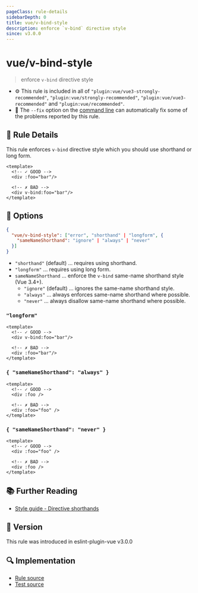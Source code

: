 ```yaml
---
pageClass: rule-details
sidebarDepth: 0
title: vue/v-bind-style
description: enforce `v-bind` directive style
since: v3.0.0
---
```


# vue/v-bind-style

> enforce `v-bind` directive style

- :gear: This rule is included in all of `"plugin:vue/vue3-strongly-recommended"`, `"plugin:vue/strongly-recommended"`, `"plugin:vue/vue3-recommended"` and `"plugin:vue/recommended"`.
- :wrench: The `--fix` option on the [command line](https://eslint.org/docs/user-guide/command-line-interface#fixing-problems) can automatically fix some of the problems reported by this rule.

## :book: Rule Details

This rule enforces `v-bind` directive style which you should use shorthand or long form.

<eslint-code-block fix :rules="{'vue/v-bind-style': ['error']}">

```vue
<template>
  <!-- ✓ GOOD -->
  <div :foo="bar"/>

  <!-- ✗ BAD -->
  <div v-bind:foo="bar"/>
</template>
```

</eslint-code-block>

## :wrench: Options

```json
{
  "vue/v-bind-style": ["error", "shorthand" | "longform", {
    "sameNameShorthand": "ignore" | "always" | "never"
  }]
}
```

- `"shorthand"` (default) ... requires using shorthand.
- `"longform"` ... requires using long form.
- `sameNameShorthand` ... enforce the `v-bind` same-name shorthand style (Vue 3.4+).
  - `"ignore"` (default) ... ignores the same-name shorthand style.
  - `"always"` ... always enforces same-name shorthand where possible.
  - `"never"` ... always disallow same-name shorthand where possible.

### `"longform"`

<eslint-code-block fix :rules="{'vue/v-bind-style': ['error', 'longform']}">

```vue
<template>
  <!-- ✓ GOOD -->
  <div v-bind:foo="bar"/>

  <!-- ✗ BAD -->
  <div :foo="bar"/>
</template>
```

</eslint-code-block>

### `{ "sameNameShorthand": "always" }`

<eslint-code-block fix :rules="{'vue/v-bind-style': ['error', 'shorthand', { 'sameNameShorthand': 'always' }]}">

```vue
<template>
  <!-- ✓ GOOD -->
  <div :foo />

  <!-- ✗ BAD -->
  <div :foo="foo" />
</template>
```

</eslint-code-block>

### `{ "sameNameShorthand": "never" }`

<eslint-code-block fix :rules="{'vue/v-bind-style': ['error', 'shorthand', { 'sameNameShorthand': 'never' }]}">

```vue
<template>
  <!-- ✓ GOOD -->
  <div :foo="foo" />

  <!-- ✗ BAD -->
  <div :foo />
</template>
```

</eslint-code-block>

## :books: Further Reading

- [Style guide - Directive shorthands](https://vuejs.org/style-guide/rules-strongly-recommended.html#directive-shorthands)

## :rocket: Version

This rule was introduced in eslint-plugin-vue v3.0.0

## :mag: Implementation

- [Rule source](https://github.com/vuejs/eslint-plugin-vue/blob/master/lib/rules/v-bind-style.js)
- [Test source](https://github.com/vuejs/eslint-plugin-vue/blob/master/tests/lib/rules/v-bind-style.js)
